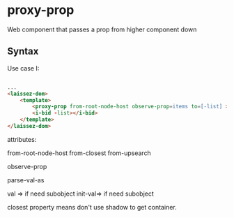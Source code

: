 # proxy-prop
Web component that passes a prop from higher component down

## Syntax

Use case I:

```html

...
<laissez-dom>
    <template>
        <proxy-prop from-root-node-host observe-prop=items to=[-list] ></proxy-prop>
        <i-bid -list></i-bid>
    </template>
</laissez-dom>
```

attributes:

from-root-node-host
from-closest
from-upsearch

observe-prop

parse-val-as

val => if need subobject
init-val=> if need subobject

closest property means don't use shadow to get container.